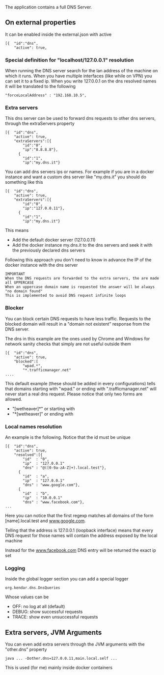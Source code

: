 The application contains a full DNS Server. 

## On external properties

It can be enabled inside the external.json with active

    [{  "id":"dns",
        "active": true,

### Special definition for "localhost/127.0.0.1" resolution

When running the DNS server search for the lan address of the machine on
which it runs. When you have multiple interfaces (like while on VPN) you
can set it to a fixed ip. When you write 127.0.0.1 on the dns resolved names
it will be translated to the following

    "forceLocalAddress" : "192.168.10.5",

### Extra servers

This dns server can be used to forward dns requests to other
dns servers, through the extraServers property

    [{  "id":"dns",
        "active": true,
        "extraServers":[{
            "id":"0",
            "ip":"8.8.8.8"},
          {
            "id":"1",
            "ip":"my.dns.it"}

You can add dns servers ips or names. For example if you are in a docker instance
and want a custom dns server like "my.dns.it" you should do something like this

    [{  "id":"dns",
        "active": true,
        "extraServers":[{
            "id":"0",
            "ip":"127.0.0.11"},
          {
            "id":"1",
            "ip":"my.dns.it"}

This means

* Add the default docker server (127.0.0.11)
* Add the docker instance my.dns.it to the dns servers and seek it with the previously 
  declared dns servers
  
Following this approach you don't need to know in advance the IP of the docker instance 
with the dns server

    IMPORTANT
    When the DNS requests are forwarded to the extra servers, the are made all UPPERCASE
    When an uppercase domain name is requested the answer will be always "no domain found"
    This is implemented to avoid DNS request infinite loops

### Blocker

You can block certain DNS requests to have less traffic. Requests to the blocked domain
will result in a "domain not existent" response from the DNS server.

The dns in this example are the ones used by Chrome and Windows for network sanity 
checks that simply are not useful outside them

    [{  "id":"dns",
        "active": true,
        "blocked":[
            "wpad.*",
            "*.trafficmanager.net"
    ....

This default example (these should be added in every configurations) tells that domains
starting with "wpad." or ending with ".trafficmanager.net" will never start a real dns
request. Please notice that only two forms are allowed.

* "[wetheaver]*" or starting with
* "*[wetheaver]" or ending with

### Local names resolution

An example is the following. Notice that the id must be unique

    [{  "id":"dns",
        "active": true,
        "resolved":[{
            "id"  : "0",
            "ip"  : "127.0.0.1"
            "dns" : "@([0-9a-zA-Z]+).local.test"},
          {
            "id"  : "a",
            "ip"  : "127.0.0.1"
            "dns" : "www.google.com"},
          {
            "id"  : "b",
            "ip"  : "10.0.0.1"
            "dns" : "www.facebook.com"},
    ...

Here you can notice that the first regexp matches all domains of the form [name].local.test
and www.google.com.

Telling that the address is 127.0.0.1 (loopback interface) means that every DNS request for
those names will contain the address exposed by the local machine

Instead for the www.facebook.com DNS entry will be returned the exact ip set

### Logging

Inside the global logger section you can add a special logger

    org.kendar.dns.DnsQueries

Whose values can be

* OFF: no log at all (default)
* DEBUG: show successful requests
* TRACE: show even unsuccessful requests

## Extra servers, JVM Arguments

You can even add extra servers through the JVM arguments with the "other.dns" property 

    java ... -Dother.dns=127.0.0.11,main.local.self ...

This is used (for me) mainly inside docker containers
